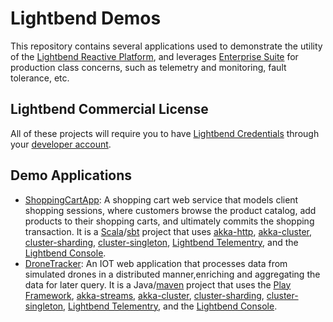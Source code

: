 
# Lightbend Demos
This repository contains several applications used to demonstrate the utility of the
[Lightbend Reactive Platform](https://www.lightbend.com/products/reactive-platform), and leverages
[Enterprise Suite](https://www.lightbend.com/products/enterprise-suite) for production class concerns, such as
telemetry and monitoring, fault tolerance, etc.  

##  Lightbend Commercial License
All of these projects will require you to have 
[Lightbend Credentials](https://www.lightbend.com/product/lightbend-reactive-platform/credentials) through your 
[developer account](https://www.lightbend.com/account).

##  Demo Applications 
- [ShoppingCartApp](shoppingcartapp/README.md): A shopping cart web service that models client shopping sessions, where 
customers browse the product catalog, add products to their shopping carts, and ultimately commits the shopping 
transaction.  It is a [Scala](https://www.scala-lang.org/)/[sbt](https://www.scala-sbt.org/) project that uses
[akka-http](https://doc.akka.io/docs/akka-http/current/), [akka-cluster](https://doc.akka.io/docs/akka/current/cluster-usage.html), 
[cluster-sharding](https://doc.akka.io/docs/akka/current/cluster-sharding.html), 
[cluster-singleton](https://doc.akka.io/docs/akka/current/cluster-singleton.html), 
[Lightbend Telementry](https://developer.lightbend.com/docs/cinnamon/current/getting-started/start.html), and the
[Lightbend Console](https://developer.lightbend.com/docs/console/current/index.html). 
- [DroneTracker](drone-tracker/readme.md): An IOT web application that processes data from simulated drones in a
distributed manner,enriching and aggregating the data for later query.  It is a Java/[maven](https://maven.apache.org/)
project that uses the [Play Framework](https://www.playframework.com/), 
[akka-streams](https://doc.akka.io/docs/akka/current/stream/), 
[akka-cluster](https://doc.akka.io/docs/akka/current/cluster-usage.html), 
[cluster-sharding](https://doc.akka.io/docs/akka/current/cluster-sharding.html), 
[cluster-singleton](https://doc.akka.io/docs/akka/current/cluster-singleton.html), 
[Lightbend Telementry](https://developer.lightbend.com/docs/cinnamon/current/getting-started/start.html), and the
[Lightbend Console](https://developer.lightbend.com/docs/console/current/index.html). 
